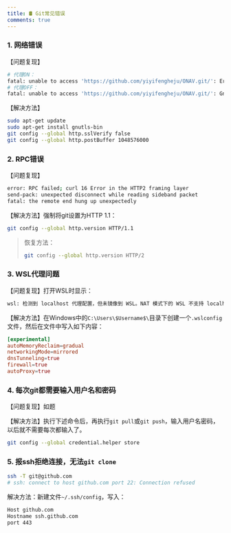 ```yaml
---
title: 🛢️ Git常见错误
comments: true
---
```


### 1. 网络错误

【问题复现】

```bash
# 代理ON：
fatal: unable to access 'https://github.com/yiyifengheju/ONAV.git/': Error in the HTTP2 framing layer
# 代理OFF：
fatal: unable to access 'https://github.com/yiyifengheju/ONAV.git/': GnuTLS recv error (-110): The TLS connection was non-properly terminated.
```

【解决方法】

```bash
sudo apt-get update
sudo apt-get install gnutls-bin
git config --global http.sslVerify false
git config --global http.postBuffer 1048576000
```

### 2. RPC错误

【问题复现】

```bash
error: RPC failed; curl 16 Error in the HTTP2 framing layer
send-pack: unexpected disconnect while reading sideband packet
fatal: the remote end hung up unexpectedly
```

【解决方法】强制将git设置为HTTP 1.1：

```bash
git config --global http.version HTTP/1.1
```

> 恢复方法：
>
> ```bash
> git config --global http.version HTTP/2
> ```

### 3. WSL代理问题

【问题复现】打开WSL时显示：

```bash
wsl: 检测到 localhost 代理配置，但未镜像到 WSL。NAT 模式下的 WSL 不支持 localhost 代理。
```

【解决方法】在Windows中的`C:\Users\$Username$\`目录下创建一个`.wslconfig`文件，然后在文件中写入如下内容：

```toml
[experimental]
autoMemoryReclaim=gradual  
networkingMode=mirrored
dnsTunneling=true
firewall=true
autoProxy=true
```

### 4. 每次git都需要输入用户名和密码

【问题复现】如题

【解决方法】执行下述命令后，再执行`git pull`或`git push`，输入用户名密码，以后就不需要每次都输入了。

```bash
git config --global credential.helper store
```

### 5. 报ssh拒绝连接，无法`git clone`

```bash
ssh -T git@github.com
# ssh: connect to host github.com port 22: Connection refused
```

解决方法：新建文件`~/.ssh/config`，写入：

```bash
Host github.com
Hostname ssh.github.com
port 443
```







